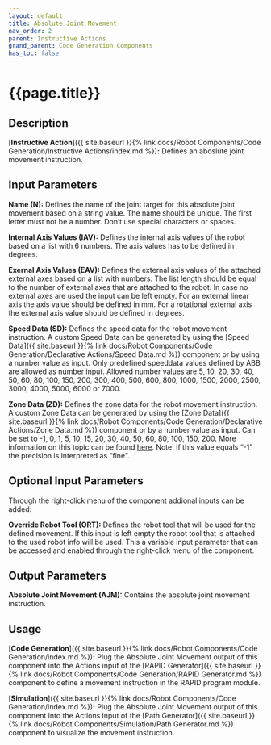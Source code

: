 ```yaml
---
layout: default
title: Absolute Joint Movement
nav_order: 2
parent: Instructive Actions
grand_parent: Code Generation Components
has_toc: false
---
```


# **{{page.title}}**

## **Description**

[**Instructive Action**]({{ site.baseurl }}{% link docs/Robot Components/Code Generation/Instructive Actions/index.md %})**:** 
Defines an aboslute joint movement instruction.

## **Input Parameters**

**Name (N):** Defines the name of the joint target for this absolute joint movement based on a string value. The name should be unique. The first letter must not be a number. Don’t use special characters or spaces.

**Internal Axis Values (IAV):** Defines the internal axis values of the robot based on a list with 6 numbers. The axis values has to be defined in degrees. 

**Exernal Axis Values (EAV):** Defines the external axis values of the attached external axes based on a list with numbers. The list length should be equal to the number of external axes that are attached to the robot. In case no external axes are used the input can be left empty. For an external linear axis the axis value should be defined in mm. For a rotational external axis the external axis value should be defined in degrees. 

**Speed Data (SD):** Defines the speed data for the robot movement instruction. A custom Speed Data can be generated by using the [Speed Data]({{ site.baseurl }}{% link docs/Robot Components/Code Generation/Declarative Actions/Speed Data.md %}) component or by using a number value as input. Only predefined speeddata values defined by ABB are allowed as number input. Allowed number values are 5, 10, 20, 30, 40, 50, 60, 80, 100, 150, 200, 300, 400, 500, 600, 800, 1000, 1500, 2000, 2500, 3000, 4000, 5000, 6000 or 7000.

**Zone Data (ZD):** Defines the zone data for the robot movement instruction. A custom Zone Data can be generated by using the [Zone Data]({{ site.baseurl }}{% link docs/Robot Components/Code Generation/Declarative Actions/Zone Data.md %}) component or by a number value as input. Can be set to -1, 0, 1, 5, 10, 15, 20, 30, 40, 50, 60, 80, 100, 150, 200. More information on this topic can be found [here](https://library.e.abb.com/public/688894b98123f87bc1257cc50044e809/Technical%20reference%20manual_RAPID_3HAC16581-1_revJ_en.pdf). Note: If this value equals “-1” the precision is interpreted as “fine”.

## **Optional Input Parameters**

Through the right-click menu of the component addional inputs can be added:

**Override Robot Tool (ORT):** Defines the robot tool that will be used for the defined movement. If this input is left empty the robot tool that is attached to the used robot info will be used. This a variable input parameter that can be accessed and enabled through the right-click menu of the component. 

## **Output Parameters**

**Absolute Joint Movement (AJM):** Contains the absolute joint movement instruction.

## **Usage**

[**Code Generation**]({{ site.baseurl }}{% link docs/Robot Components/Code Generation/index.md %})**:** Plug the Absolute Joint Movement output of this component into the Actions input of the [RAPID Generator]({{ site.baseurl }}{% link docs/Robot Components/Code Generation/RAPID Generator.md %}) component to define a movement instruction in the RAPID program module.

[**Simulation**]({{ site.baseurl }}{% link docs/Robot Components/Code Generation/index.md %})**:** Plug the Absolute Joint Movement output of this component into the Actions input of the [Path Generator]({{ site.baseurl }}{% link docs/Robot Components/Simulation/Path Generator.md %}) component to visualize the movement instruction.